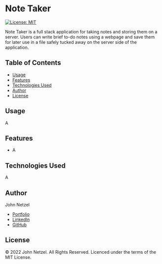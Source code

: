 # Note Taker
[![License: MIT](https://img.shields.io/badge/License-MIT-yellow.svg)](https://opensource.org/licenses/MIT)

Note Taker is a full stack application for taking notes and storing them on a server. Users can write brief to-do notes using a webpage and save them for later use in a file safely tucked away on the server side of the application.


## Table of Contents

* [Usage](#usage)
* [Features](#features)
* [Technologies Used](#technologies-used)
* [Author](#author)
* [License](#license)


## Usage

A


## Features

* A


## Technologies Used

A


## Author

John Netzel
* [Portfolio](https://commiedog.github.io/my-portfolio/)
* [LinkedIn](https://www.linkedin.com/in/john-netzel-481112129/)
* [GitHub](https://github.com/CommieDog)


## License

&copy; 2022 John Netzel. All Rights Reserved. Licenced under the terms of the MIT License.